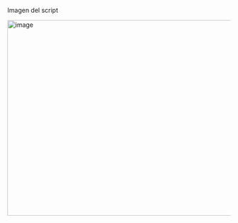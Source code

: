 Imagen del script

<img width="1436" height="442" alt="image" src="https://github.com/user-attachments/assets/eac469e4-c56e-4b99-8e36-fee609185c70" />
